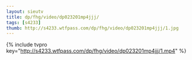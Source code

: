 ```yaml
--- 
layout: sieutv
title: dp/fhg/video/dp023201mp4jjj/
tags: [s4233]
thumb: http://s4233.wtfpass.com/dp/fhg/video/dp023201mp4jjj/1.jpg
---
```

{% include tvpro key="http://s4233.wtfpass.com/dp/fhg/video/dp023201mp4jjj/1.mp4" %} 
